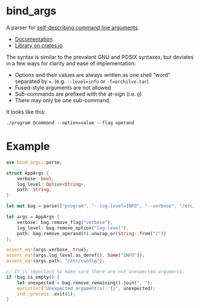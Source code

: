 # bind_args

A parser for [self-describing command line arguments](https://eze.works/post/self-describing-command-line-arguments).

- [Documentation](https://docs.rs/bind-args/0.3.0/bind_args/)
- [Library on crates.io](https://crates.io/crates/bind-args)

The syntax is similar to the prevalent GNU and POSIX syntaxes, but deviates in a few ways for clarity and ease of implementation:

- Options and their values are always written as one shell "word" separated by `=`.
  (e.g. `--level=info` or `-f=archilve.tar`)
- Fused-style arguments are not allowed
- Sub-commands are prefixed with the at-sign (i.e. `@`)
- There may only be one sub-command.

It looks like this:

```text
./program @command --option=value --flag operand
```

# Example

```rust
use bind_args::parse;

struct AppArgs {
    verbose: bool,
    log_level: Option<String>,
    path: String,
}

let mut bag = parse(["program", "--log-level=INFO", "--verbose", "/etc/config"]).unwrap();

let args = AppArgs {
    verbose: bag.remove_flag("verbose"),
    log_level: bag.remove_option("log-level"),
    path: bag.remove_operand(0).unwrap_or(String::from("/"))
};

assert_eq!(args.verbose, true);
assert_eq!(args.log_level.as_deref(), Some("INFO"));
assert_eq!(args.path, "/etc/config");

// It is important to make sure there are not unexpected arguments.
if !bag.is_empty() {
    let unexpected = bag.remove_remaining().join(", ");
    eprintln!("Unexpected argument(s): {}", unexpected);
    std::process::exit(1);
}
```

